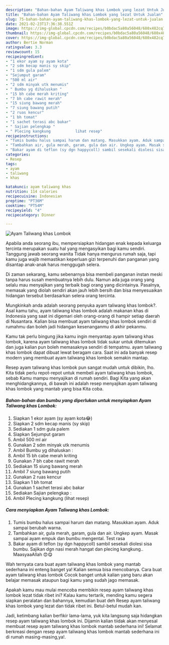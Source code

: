```yaml
---
description: "Bahan-bahan Ayam Taliwang khas Lombok yang lezat Untuk Jualan"
title: "Bahan-bahan Ayam Taliwang khas Lombok yang lezat Untuk Jualan"
slug: 75-bahan-bahan-ayam-taliwang-khas-lombok-yang-lezat-untuk-jualan
date: 2021-02-23T17:36:38.551Z
image: https://img-global.cpcdn.com/recipes/b0bdac5a80a56048/680x482cq70/ayam-taliwang-khas-lombok-foto-resep-utama.jpg
thumbnail: https://img-global.cpcdn.com/recipes/b0bdac5a80a56048/680x482cq70/ayam-taliwang-khas-lombok-foto-resep-utama.jpg
cover: https://img-global.cpcdn.com/recipes/b0bdac5a80a56048/680x482cq70/ayam-taliwang-khas-lombok-foto-resep-utama.jpg
author: Bertie Norman
ratingvalue: 3.3
reviewcount: 15
recipeingredient:
- "1 ekor ayam sy ayam kota"
- "2 sdm kecap manis sy skip"
- "1 sdm gula palem"
- "Sejumput garam"
- "500 ml air"
- "2 sdm minyak utk menumis"
- " Bumbu yg dihaluskan "
- "15 bh cabe merah kriting"
- "7 bh cabe rawit merah"
- "15 siung bawang merah"
- "7 siung bawang putih"
- "2 ruas kencur"
- "1 bh tomat"
- "1 sachet terasi abc bakar"
- " Sajian pelengkap "
- " Plecing kangkung           lihat resep"
recipeinstructions:
- "Tumis bumbu halus sampai harum dan matang. Masukkan ayam. Aduk sampai berubah warna."
- "Tambahkan air, gula merah, garam, gula dan air. Ungkep ayam. Masak sampai ayam empuk dan bumbu mengental. Test rasa"
- "Bakar ayam di teflon (sy dgn happycoll) sambil sesekali diolesi sisa bumbu. Sajikan dgn nasi merah hangat dan plecing kangkung.. MaasyaaAllah 😍😋"
categories:
- Resep
tags:
- ayam
- taliwang
- khas

katakunci: ayam taliwang khas 
nutrition: 114 calories
recipecuisine: Indonesian
preptime: "PT36M"
cooktime: "PT54M"
recipeyield: "4"
recipecategory: Dinner

---
```



![Ayam Taliwang khas Lombok](https://img-global.cpcdn.com/recipes/b0bdac5a80a56048/680x482cq70/ayam-taliwang-khas-lombok-foto-resep-utama.jpg)

Apabila anda seorang ibu, mempersiapkan hidangan enak kepada keluarga tercinta merupakan suatu hal yang mengasyikan bagi kamu sendiri. Tanggung jawab seorang  wanita Tidak hanya mengurus rumah saja, tapi kamu juga wajib memastikan keperluan gizi terpenuhi dan panganan yang disantap anak-anak harus menggugah selera.

Di zaman  sekarang, kamu sebenarnya bisa membeli panganan instan meski tanpa harus susah membuatnya lebih dulu. Namun ada juga orang yang selalu mau menyajikan yang terbaik bagi orang yang dicintainya. Pasalnya, memasak yang diolah sendiri akan jauh lebih bersih dan bisa menyesuaikan hidangan tersebut berdasarkan selera orang tercinta. 



Mungkinkah anda adalah seorang penyuka ayam taliwang khas lombok?. Asal kamu tahu, ayam taliwang khas lombok adalah makanan khas di Indonesia yang saat ini digemari oleh orang-orang di hampir setiap daerah di Nusantara. Kalian bisa membuat ayam taliwang khas lombok sendiri di rumahmu dan boleh jadi hidangan kesenanganmu di akhir pekanmu.

Kamu tak perlu bingung jika kamu ingin menyantap ayam taliwang khas lombok, karena ayam taliwang khas lombok tidak sukar untuk ditemukan dan juga kalian pun boleh memasaknya sendiri di tempatmu. ayam taliwang khas lombok dapat dibuat lewat beragam cara. Saat ini ada banyak resep modern yang membuat ayam taliwang khas lombok semakin mantap.

Resep ayam taliwang khas lombok pun sangat mudah untuk dibikin, lho. Kita tidak perlu repot-repot untuk membeli ayam taliwang khas lombok, sebab Kamu mampu menyajikan di rumah sendiri. Bagi Kita yang akan menghidangkannya, di bawah ini adalah resep menyajikan ayam taliwang khas lombok yang mantab yang bisa Kita coba.

<!--inarticleads1-->

##### Bahan-bahan dan bumbu yang diperlukan untuk menyiapkan Ayam Taliwang khas Lombok:

1. Siapkan 1 ekor ayam (sy ayam kota😂)
1. Siapkan 2 sdm kecap manis (sy skip)
1. Sediakan 1 sdm gula palem
1. Siapkan Sejumput garam
1. Ambil 500 ml air
1. Gunakan 2 sdm minyak utk menumis
1. Ambil  Bumbu yg dihaluskan :
1. Ambil 15 bh cabe merah kriting
1. Gunakan 7 bh cabe rawit merah
1. Sediakan 15 siung bawang merah
1. Ambil 7 siung bawang putih
1. Gunakan 2 ruas kencur
1. Siapkan 1 bh tomat
1. Gunakan 1 sachet terasi abc bakar
1. Sediakan  Sajian pelengkap :
1. Ambil  Plecing kangkung           (lihat resep)




<!--inarticleads2-->

##### Cara menyiapkan Ayam Taliwang khas Lombok:

1. Tumis bumbu halus sampai harum dan matang. Masukkan ayam. Aduk sampai berubah warna.
1. Tambahkan air, gula merah, garam, gula dan air. Ungkep ayam. Masak sampai ayam empuk dan bumbu mengental. Test rasa
1. Bakar ayam di teflon (sy dgn happycoll) sambil sesekali diolesi sisa bumbu. Sajikan dgn nasi merah hangat dan plecing kangkung.. MaasyaaAllah 😍😋




Wah ternyata cara buat ayam taliwang khas lombok yang mantab sederhana ini enteng banget ya! Kalian semua bisa mencobanya. Cara buat ayam taliwang khas lombok Cocok banget untuk kalian yang baru akan belajar memasak ataupun bagi kamu yang sudah jago memasak.

Apakah kamu mau mulai mencoba membikin resep ayam taliwang khas lombok lezat tidak ribet ini? Kalau kamu tertarik, mending kamu segera siapkan peralatan dan bahannya, kemudian buat deh Resep ayam taliwang khas lombok yang lezat dan tidak ribet ini. Betul-betul mudah kan. 

Jadi, ketimbang kalian berfikir lama-lama, yuk kita langsung saja hidangkan resep ayam taliwang khas lombok ini. Dijamin kalian tiidak akan menyesal membuat resep ayam taliwang khas lombok mantab sederhana ini! Selamat berkreasi dengan resep ayam taliwang khas lombok mantab sederhana ini di rumah masing-masing,ya!.

